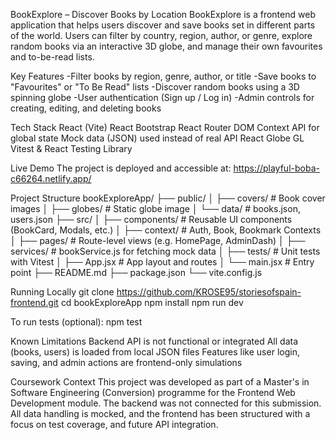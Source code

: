 BookExplore – Discover Books by Location
BookExplore is a frontend web application that helps users discover and save books set in different parts of the world. Users can filter by country, region, author, or genre, explore random books via an interactive 3D globe, and manage their own favourites and to-be-read lists.

Key Features
-Filter books by region, genre, author, or title
-Save books to "Favourites" or "To Be Read" lists
-Discover random books using a 3D spinning globe
-User authentication (Sign up / Log in)
-Admin controls for creating, editing, and deleting books

Tech Stack
React (Vite)
React Bootstrap
React Router DOM
Context API for global state
Mock data (JSON) used instead of real API
React Globe GL
Vitest & React Testing Library

Live Demo
The project is deployed and accessible at:
https://playful-boba-c66264.netlify.app/

Project Structure
bookExploreApp/
├── public/
│ ├── covers/ # Book cover images
│ ├── globes/ # Static globe image
│ └── data/ # books.json, users.json
├── src/
│ ├── components/ # Reusable UI components (BookCard, Modals, etc.)
│ ├── context/ # Auth, Book, Bookmark Contexts
│ ├── pages/ # Route-level views (e.g. HomePage, AdminDash)
│ ├── services/ # bookService.js for fetching mock data
│ ├── tests/ # Unit tests with Vitest
│ ├── App.jsx # App layout and routes
│ └── main.jsx # Entry point
├── README.md
├── package.json
└── vite.config.js

Running Locally
git clone https://github.com/KROSE95/storiesofspain-frontend.git
cd bookExploreApp
npm install
npm run dev

To run tests (optional):
npm test

Known Limitations
Backend API is not functional or integrated
All data (books, users) is loaded from local JSON files
Features like user login, saving, and admin actions are frontend-only simulations

Coursework Context
This project was developed as part of a Master's in Software Engineering (Conversion) programme for the Frontend Web Development module. The backend was not connected for this submission. All data handling is mocked, and the frontend has been structured with a focus on test coverage, and future API integration.
